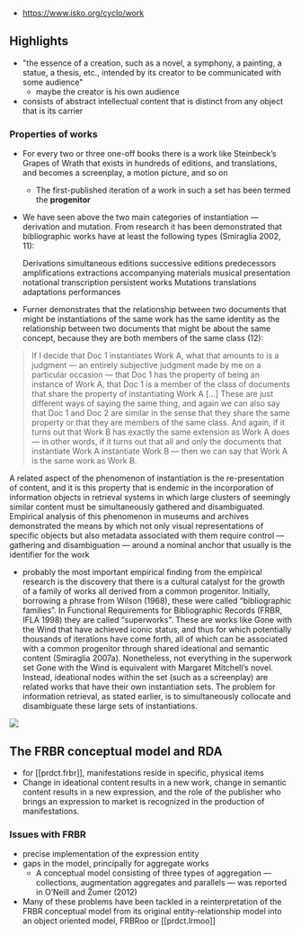
- https://www.isko.org/cyclo/work

## Highlights

- "the essence of a creation, such as a novel, a symphony, a painting, a statue, a thesis, etc., intended by its creator to be communicated with some audience"
  - maybe the creator is his own audience
- consists of abstract intellectual content that is distinct from any object that is its carrier

### Properties of works

- For every two or three one-off books there is a work like Steinbeck’s Grapes of Wrath that exists in hundreds of editions, and translations, and becomes a screenplay, a motion picture, and so on
  - The first-published iteration of a work in such a set has been termed the **progenitor**
- We have seen above the two main categories of instantiation — derivation and mutation. From research it has been demonstrated that bibliographic works have at least the following types (Smiraglia 2002, 11):

    Derivations
        simultaneous editions
        successive editions
        predecessors
        amplifications
        extractions
        accompanying materials
        musical presentation
        notational transcription
        persistent works
    Mutations
        translations
        adaptations
        performances
- Furner demonstrates that the relationship between two documents that might be instantiations of the same work has the same identity as the relationship between two documents that might be about the same concept, because they are both members of the same class (12):

> If I decide that Doc 1 instantiates Work A, what that amounts to is a judgment — an entirely subjective judgment made by me on a particular occasion — that Doc 1 has the property of being an instance of Work A, that Doc 1 is a member of the class of documents that share the property of instantiating Work A \[…\] These are just different ways of saying the same thing, and again we can also say that Doc 1 and Doc 2 are similar in the sense that they share the same property or that they are members of the same class. And again, if it turns out that Work B has exactly the same extension as Work A does — in other words, if it turns out that all and only the documents that instantiate Work A instantiate Work B — then we can say that Work A is the same work as Work B.

A related aspect of the phenomenon of instantiation is the re-presentation of content, and it is this property that is endemic in the incorporation of information objects in retrieval systems in which large clusters of seemingly similar content must be simultaneously gathered and disambiguated. Empirical analysis of this phenomenon in museums and archives demonstrated the means by which not only visual representations of specific objects but also metadata associated with them require control — gathering and disambiguation — around a nominal anchor that usually is the identifier for the work 

- probably the most important empirical finding from the empirical research is the discovery that there is a cultural catalyst for the growth of a family of works all derived from a common progenitor. Initially, borrowing a phrase from Wilson (1968), these were called “bibliographic families”. In Functional Requirements for Bibliographic Records (FRBR, IFLA 1998) they are called “superworks”. These are works like Gone with the Wind that have achieved iconic status, and thus for which potentially thousands of iterations have come forth, all of which can be associated with a common progenitor through shared ideational and semantic content (Smiraglia 2007a). Nonetheless, not everything in the superwork set Gone with the Wind is equivalent with Margaret Mitchell’s novel. Instead, ideational nodes within the set (such as a screenplay) are related works that have their own instantiation sets. The problem for information retrieval, as stated earlier, is to simultaneously collocate and disambiguate these large sets of instantiations.

![](/assets/images/2024-08-22-09-20-48.png)


## The FRBR conceptual model and RDA

- for [[prdct.frbr]], manifestations reside in specific, physical items
- Change in ideational content results in a new work, change in semantic content results in a new expression, and the role of the publisher who brings an expression to market is recognized in the production of manifestations.

### Issues with FRBR

- precise implementation of the expression entity
- gaps in the model, principally for aggregate works
  - A conceptual model consisting of three types of aggregation — collections, augmentation aggregates and parallels — was reported in O’Neill and Žumer (2012)
- Many of these problems have been tackled in a reinterpretation of the FRBR conceptual model from its original entity-relationship model into an object oriented model, FRBRoo or [[prdct.lrmoo]]  